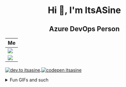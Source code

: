 <h1 align="center">Hi 👋, I'm ItsASine</h1>
<h2 align="center">Azure DevOps Person</h2>

| Me |
| ------------- |
| ![](https://media.giphy.com/media/uUz1iGsj6t0ErjdjT1/giphy-downsized.gif)  |
| ![](https://media.giphy.com/media/9Dv115OjdmkRxdV54V/giphy-downsized.gif) |


<p>
  <a href="https://dev.to/itsasine" target="blank">
    <img align="center" src="https://img.shields.io/badge/DEV-itsasine-lightgrey" alt="dev.to itsasine" />
  </a>
  <a href="https://codepen.io/itsasine" target="blank">
    <img align="center" src="https://img.shields.io/badge/CodePen-itsasine-lightgrey" alt="codepen itsasine" />
  </a>
  <!--
  <a href="https://stackoverflow.com/itsasine" target="blank">
    <img align="center" src="https://cdn.jsdelivr.net/npm/simple-icons@3.0.1/icons/stackoverflow.svg" alt="itsasine" height="20" width="20" />
  </a>
  <a href="https://codesandbox.com/itsasine" target="blank">
    <img align="center" src="https://cdn.jsdelivr.net/npm/simple-icons@3.0.1/icons/codesandbox.svg" alt="itsasine" height="20" width="20" />
  </a>
  <a href="https://kaggle.com/itsasine" target="blank">
    <img align="center" src="https://cdn.jsdelivr.net/npm/simple-icons@3.0.1/icons/kaggle.svg" alt="itsasine" height="20" width="20" />
  </a>
  -->
</p>


<details>
  <summary>Fun GIFs and such</summary>

## Me on release night

  ![](https://media.giphy.com/media/QJsPYF5SfCJKn2wRdX/giphy.gif)

## Sprint metrics

  ![](https://media.giphy.com/media/h5okuiwkTSBRPaQkzB/giphy.gif)

## End of the day

  ![](https://media.giphy.com/media/fH6uBGKBKUyRYtk3f0/giphy.gif)

  ![](https://media.giphy.com/media/WxWmUBhk2dIti4vmvp/giphy.gif)
 
<!--
[![ItsASine's github stats](https://github-readme-stats.vercel.app/api?username=itsasine&show_icons=true)](https://github.com/anuraghazra/github-readme-stats)
-->
![Visitor Count](https://komarev.com/ghpvc/?username=itsasine)    

</details>
